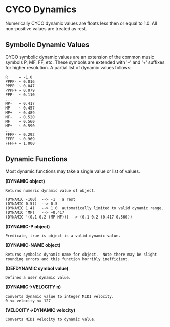 # CYCO Dynamics

Numerically CYCO dynamic values are floats less then or equal to 1.0.
All non-positive values are treated as rest.  

## Symbolic Dynamic Values

CYCO symbolic dynamic values are an extension of the common music symbols
P, MF, FF, etc.   These symbols are extended with '-' and '+' suffixes for
higher resolution.   A partial list of dynamic values follows:

    R     = -1.0
	PPPP- ~ 0.016
	PPPP  ~ 0.047
	PPPP+ ~ 0.079
	PPP-  ~ 0.110
	...
	MP-   ~ 0.417
	MP    ~ 0.457
	MP+   ~ 0.489
	MF-   ~ 0.520
	MF    ~ 0.560
	MF+   ~ 0.590
	...
	FFFF- ~ 0.292
	FFFF  ~ 0.969
	FFFF+ = 1.000
	
## Dynamic Functions

Most dynamic functions may take a single value or list of values.

**(DYNAMIC object)**

    Returns numeric dynamic value of object.
	
	(DYNAMIC -100)  --> -1   a rest
	(DYNAMIC 0.5))  --> 0.5
	(DYNAMIC 1.4)   --> 1.0  automatically limited to valid dynamic range.
	(DYNAMIC 'MP)   --> ~0.417
	(DYNAMIC '(0.1 0.2 (MP MF))) --> (0.1 0.2 (0.417 0.560))
	
**(DYNAMIC-P object)**

    Predicate, true is object is a valid dynamic value.
	
**(DYNAMIC-NAME object)**

    Returns symbolic dynamic name for object.  Note there may be slight
    rounding errors and this function horribly inefficient.
	
**(DEFDYNAMIC symbol value)**

    Defines a user dynamic value.
	
**(DYNAMIC->VELOCITY n)**

    Converts dynamic value to integer MIDI velocity.
	0 <= velocity <= 127
	
**(VELOCITY->DYNAMIC velocity)**

    Converts MIDI velocity to dynamic value.
	
